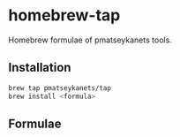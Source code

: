# homebrew-tap

Homebrew formulae of pmatseykanets tools.

## Installation

```sh
brew tap pmatseykanets/tap
brew install <formula>
```

## Formulae
